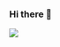 ### Hi there 👋

<!--
**karanfulare/karanfulare** is a ✨ _special_ ✨ repository because its `README.md` (this file) appears on your GitHub profile.

Here are some ideas to get you started:

- 🔭 I’m currently working on ...
- 🌱 I’m currently learning ...
- 👯 I’m looking to collaborate on ...
- 🤔 I’m looking for help with ...
- 💬 Ask me about ...
- 📫 How to reach me: ...
- 😄 Pronouns: ...
- ⚡ Fun fact: ...
-->

<img src="{https://hits.seeyoufarm.com/api/count/incr/badge.svg?url=https%3A%2F%2Fgithub.com%2F{karanfulare}1212%2Fhit-counter
}" />
